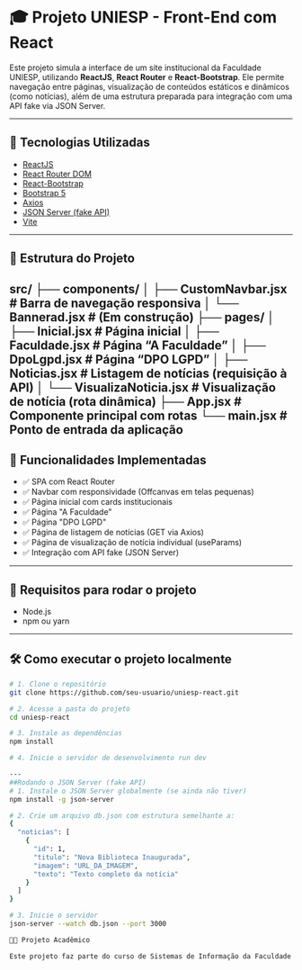 # 🎓 Projeto UNIESP - Front-End com React

Este projeto simula a interface de um site institucional da Faculdade UNIESP, utilizando **ReactJS**, **React Router** e **React-Bootstrap**. Ele permite navegação entre páginas, visualização de conteúdos estáticos e dinâmicos (como notícias), além de uma estrutura preparada para integração com uma API fake via JSON Server.

---

## 🚀 Tecnologias Utilizadas

- [ReactJS](https://reactjs.org/)
- [React Router DOM](https://reactrouter.com/)
- [React-Bootstrap](https://react-bootstrap.github.io/)
- [Bootstrap 5](https://getbootstrap.com/)
- [Axios](https://axios-http.com/)
- [JSON Server (fake API)](https://github.com/typicode/json-server)
- [Vite](https://vitejs.dev/)

---

## 📁 Estrutura do Projeto
src/
├── components/
│   ├── CustomNavbar.jsx         # Barra de navegação responsiva
│   └── Bannerad.jsx             # (Em construção)
├── pages/
│   ├── Inicial.jsx              # Página inicial
│   ├── Faculdade.jsx            # Página “A Faculdade”
│   ├── DpoLgpd.jsx              # Página “DPO LGPD”
│   ├── Noticias.jsx             # Listagem de notícias (requisição à API)
│   └── VisualizaNoticia.jsx     # Visualização de notícia (rota dinâmica)
├── App.jsx                      # Componente principal com rotas
└── main.jsx                     # Ponto de entrada da aplicação
---

## 📌 Funcionalidades Implementadas

- ✅ SPA com React Router
- ✅ Navbar com responsividade (Offcanvas em telas pequenas)
- ✅ Página inicial com cards institucionais
- ✅ Página "A Faculdade"
- ✅ Página "DPO LGPD"
- ✅ Página de listagem de notícias (GET via Axios)
- ✅ Página de visualização de notícia individual (useParams)
- ✅ Integração com API fake (JSON Server)

---

## 🧪 Requisitos para rodar o projeto

- Node.js
- npm ou yarn

---

## 🛠️ Como executar o projeto localmente

```bash
# 1. Clone o repositório
git clone https://github.com/seu-usuario/uniesp-react.git

# 2. Acesse a pasta do projeto
cd uniesp-react

# 3. Instale as dependências
npm install

# 4. Inicie o servidor de desenvolvimento run dev

---
##Rodando o JSON Server (fake API)
# 1. Instale o JSON Server globalmente (se ainda não tiver)
npm install -g json-server

# 2. Crie um arquivo db.json com estrutura semelhante a:
{
  "noticias": [
    {
      "id": 1,
      "titulo": "Nova Biblioteca Inaugurada",
      "imagem": "URL_DA_IMAGEM",
      "texto": "Texto completo da notícia"
    }
  ]
}

# 3. Inicie o servidor
json-server --watch db.json --port 3000

👨‍🏫 Projeto Acadêmico

Este projeto faz parte do curso de Sistemas de Informação da Faculdade UNIESP, sob orientação do professor Kelson Almeida.

